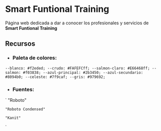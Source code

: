 # Smart Funtional Training
Página web dedicada a dar a conocer los profesionales y servicios de **Smart Funtional Training**
## Recursos
- ### Paleta de colores:
`--blanco: #f2eded;
--crudo: #FAFEFCff;
--salmon-claro: #E66468ff;
--salmon: #f03838;
--azul-principal: #2b3450;
--azul-secundario: #8094b0;
--celeste: #7f9caf;
--gris: #979692;`

- ### Fuentes:
`
    "Roboto"

    "Roboto Condensed"

    "Kanit"
`
